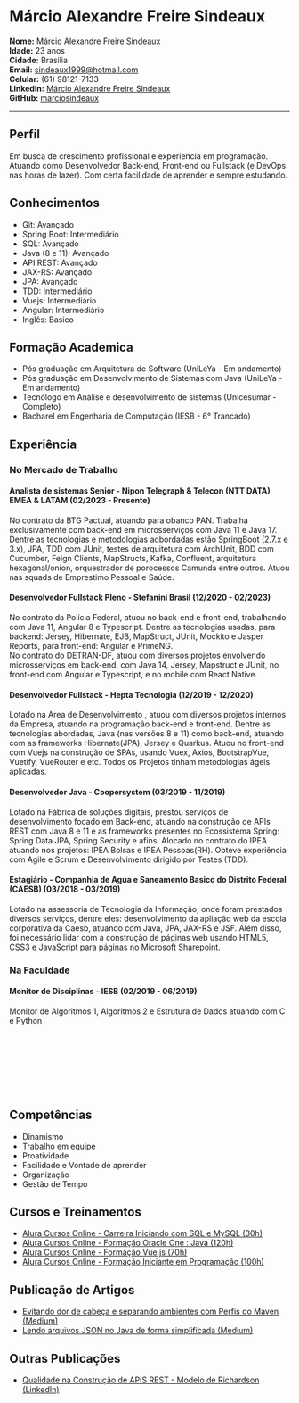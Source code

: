 # Márcio Alexandre Freire Sindeaux
**Nome:** Márcio Alexandre Freire Sindeaux<br>
**Idade:** 23 anos<br>
**Cidade:** Brasilia<br>
**Email:** sindeaux1999@hotmail.com<br>
**Celular:** (61) 98121-7133<br>
**LinkedIn:** [Márcio Alexandre Freire Sindeaux](https://www.linkedin.com/in/m%C3%A1rcio-alexandre-freire-sindeaux-799431148)<br>
**GitHub:** [marciosindeaux](https://github.com/marciosindeaux)<br>
___
## Perfil 
Em busca de crescimento profissional e experiencia em programação. Atuando como Desenvolvedor Back-end, Front-end ou Fullstack (e DevOps nas horas de lazer). Com certa facilidade de aprender e sempre estudando.

## Conhecimentos 
 * Git: Avançado
 * Spring Boot: Intermediário
 * SQL: Avançado
 * Java (8 e 11): Avançado
 * API REST: Avançado
 * JAX-RS: Avançado
 * JPA: Avançado
 * TDD: Intermediário
 * Vuejs: Intermediário
 * Angular: Intermediário
 * Inglês: Basico

## Formação Academica 
 * Pós graduação em Arquitetura de Software (UniLeYa - Em andamento)
 * Pós graduação em Desenvolvimento de Sistemas com Java (UniLeYa - Em andamento)
 * Tecnólogo em Análise e desenvolvimento de sistemas (Unicesumar - Completo)
 * Bacharel em Engenharia de Computação (IESB - 6° Trancado)

## Experiência
### No Mercado de Trabalho 
#### Analista de sistemas Senior - Nipon Telegraph & Telecon (NTT DATA) EMEA & LATAM (02/2023 - Presente)
No contrato da BTG Pactual, atuando para obanco PAN. Trabalha exclusivamente com back-end em microsserviços com Java 11 e Java 17. Dentre as tecnologias e metodologias aobordadas estão SpringBoot (2.7.x e 3.x), JPA, TDD com JUnit, testes de arquitetura com ArchUnit, BDD com Cucumber, Feign Clients, MapStructs, Kafka, Confluent, arquitetura hexagonal/onion, orquestrador de porocessos Camunda entre outros. Atuou nas squads de Emprestimo Pessoal e Saúde.

#### Desenvolvedor Fullstack Pleno - Stefanini Brasil (12/2020 - 02/2023)
No contrato da Polícia Federal, atuou no back-end e front-end, trabalhando com Java 11, Angular 8 e Typescript. Dentre as tecnologias usadas, para backend: Jersey, Hibernate, EJB, MapStruct, JUnit, Mockito e Jasper Reports, para front-end: Angular e PrimeNG. 
<br>
No contrato do DETRAN-DF, atuou com diversos projetos envolvendo microsserviços em back-end, com Java 14, Jersey, Mapstruct e JUnit, no front-end com Angular e Typescript, e no mobile com React Native. 

#### Desenvolvedor Fullstack - Hepta Tecnologia (12/2019 - 12/2020)
Lotado na Área de Desenvolvimento , atuou com diversos projetos internos da Empresa, atuando na programação back-end e front-end.
Dentre as tecnologias abordadas, Java (nas versões 8 e 11) como back-end, atuando com as frameworks Hibernate(JPA), Jersey e Quarkus. Atuou no front-end com Vuejs na construção de SPAs, usando Vuex, Axios, BootstrapVue, Vuetify, VueRouter e etc. Todos os Projetos tinham metodologias ágeis aplicadas.

#### Desenvolvedor Java - Coopersystem (03/2019 - 11/2019)
Lotado na Fábrica de soluções digitais, prestou serviços de desenvolvimento focado em Back-end, atuando na construção de APIs REST com Java 8 e 11 e as frameworks presentes no Ecossistema Spring: Spring Data JPA, Spring Security e afins. Alocado no contrato do IPEA atuando nos projetos: IPEA Bolsas e IPEA Pessoas(RH). Obteve experiência com Agile e Scrum e Desenvolvimento dirigido por Testes (TDD).

#### Estagiário - Companhia de Agua e Saneamento Basico do Distrito Federal (CAESB) (03/2018 - 03/2019)
Lotado na assessoria de Tecnologia da Informação, onde foram prestados diversos serviços, dentre eles: desenvolvimento da apliação web da escola corporativa da Caesb, atuando com Java, JPA, JAX-RS e JSF. Além disso, foi necessário lidar com a construção de páginas web usando HTML5, CSS3 e JavaScript para páginas no Microsoft Sharepoint.
<br>

### Na Faculdade
#### Monitor de Disciplinas - IESB (02/2019 - 06/2019)
Monitor de Algoritmos 1, Algoritmos 2 e Estrutura de Dados atuando com C e Python
<br>
<br>
<br>
<br>
<br>
<br>
<br>
<br>

## Competências
 * Dinamismo
 * Trabalho em equipe 
 * Proatividade
 * Facilidade e Vontade de aprender
 * Organização 
 * Gestão de Tempo

## Cursos e Treinamentos
 * [Alura Cursos Online - Carreira Iniciando com SQL e MySQL (30h)](https://cursos.alura.com.br/user/sindeaux1999/career/iniciando-com-sql-e-mysql/certificate)
 * [Alura Cursos Online - Formação Oracle One : Java (120h)](https://cursos.alura.com.br/user/sindeaux1999/degree-oracleone-java-9004/certificate)
 * [Alura Cursos Online - Formação Vue.js (70h)](https://cursos.alura.com.br/user/sindeaux1999/degree-vuejs-2437/certificate)
 * [Alura Cursos Online - Formação Iniciante em Programação (100h)](https://cursos.alura.com.br/degree/certificate/c145da2d-2093-4d83-888c-39a46027d335)
 
## Publicação de Artigos 
  * [Evitando dor de cabeça e separando ambientes com Perfis do Maven (Medium)](https://medium.com/@marciosindeaux/evitando-dor-de-cabe%C3%A7a-e-separando-ambientes-com-perfis-do-maven-b5ac38847c4c)
  * [Lendo arquivos JSON no Java de forma simplificada (Medium)](https://medium.com/@marciosindeaux/lendo-arquivos-json-no-java-de-forma-simplificada-693e9c89a982)
  
## Outras Publicações
  * [Qualidade na Construção de APIS REST - Modelo de Richardson (LinkedIn)](https://www.linkedin.com/posts/m%C3%A1rcio-alexandre-freire-sindeaux-799431148_qualidade-na-constru%C3%A7%C3%A3o-de-apis-activity-6711119909738348544-1zq1)

